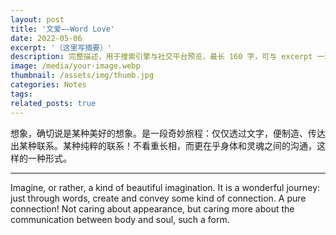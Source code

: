 ```yaml
---
layout: post
title: '文爱——Word Love'
date: 2022-05-06
excerpt: '（这里写摘要）'
description: 完整描述，用于搜索引擎与社交平台预览，最长 160 字，可与 excerpt 一致
image: /media/your-image.webp
thumbnail: /assets/img/thumb.jpg
categories: Notes
tags: 
related_posts: true
---
```


想象，确切说是某种美好的想象。是一段奇妙旅程：仅仅透过文字，便制造、传达出某种联系。某种纯粹的联系！不看重长相，而更在乎身体和灵魂之间的沟通，这样的一种形式。

---

Imagine, or rather, a kind of beautiful imagination. It is a wonderful journey: just through words, create and convey some kind of connection. A pure connection! Not caring about appearance, but caring more about the communication between body and soul, such a form.